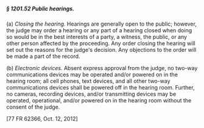 ##### § 1201.52 Public hearings. #####

(a) *Closing the hearing.* Hearings are generally open to the public; however, the judge may order a hearing or any part of a hearing closed when doing so would be in the best interests of a party, a witness, the public, or any other person affected by the proceeding. Any order closing the hearing will set out the reasons for the judge's decision. Any objections to the order will be made a part of the record.

(b) *Electronic devices.* Absent express approval from the judge, no two-way communications devices may be operated and/or powered on in the hearing room; all cell phones, text devices, and all other two-way communications devices shall be powered off in the hearing room. Further, no cameras, recording devices, and/or transmitting devices may be operated, operational, and/or powered on in the hearing room without the consent of the judge.

[77 FR 62366, Oct. 12, 2012]